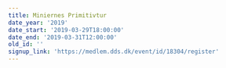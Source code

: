 ```yaml
---
title: Miniernes Primitivtur
date_year: '2019'
date_start: '2019-03-29T18:00:00'
date_end: '2019-03-31T12:00:00'
old_id: ''
signup_link: 'https://medlem.dds.dk/event/id/18304/register'
---
```


